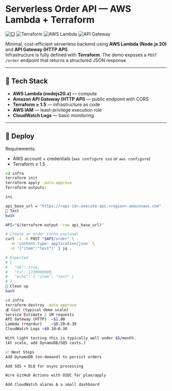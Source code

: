 # Serverless Order API — AWS Lambda + Terraform

[![CI](https://github.com/ZhannaKutuzova/serverless-order-api/actions/workflows/ci.yml/badge.svg)](https://github.com/ZhannaKutuzova/serverless-order-api/actions)
![Terraform](https://img.shields.io/badge/Terraform-validated-7B42BC?logo=terraform)
![AWS Lambda](https://img.shields.io/badge/AWS%20Lambda-nodejs20.x-orange?logo=awslambda)
![API Gateway](https://img.shields.io/badge/API%20Gateway-HTTP%20API-blue?logo=amazonapigateway)

Minimal, cost-efficient serverless backend using **AWS Lambda (Node.js 20)** and **API Gateway (HTTP API)**.  
Infrastructure is fully defined with **Terraform**. The demo exposes a `POST /order` endpoint that returns a structured JSON response.

---

## 🧩 Tech Stack
- **AWS Lambda (nodejs20.x)** — compute
- **Amazon API Gateway (HTTP API)** — public endpoint with CORS
- **Terraform ≥ 1.5** — infrastructure as code
- **AWS IAM** — least-privilege execution role
- **CloudWatch Logs** — basic monitoring

---

## 🚀 Deploy

Requirements:
- AWS account + credentials (`aws configure sso` or `aws configure`)
- Terraform ≥ 1.5

```bash
cd infra
terraform init
terraform apply -auto-approve
Terraform outputs:

ini

api_base_url = "https://<api-id>.execute-api.<region>.amazonaws.com"
🧪 Test
bash

API="$(terraform output -raw api_base_url)"

# Create an order (echo payload)
curl -s -X POST "$API/order" \
  -H 'content-type: application/json' \
  -d '{"item":"test"}' | jq .

# Expected
# {
#   "ok": true,
#   "ts": 1730000000,
#   "echo": { "item": "test" }
# }
🧹 Clean up
bash

cd infra
terraform destroy -auto-approve
💰 Cost (typical demo scale)
Service	Estimate / 1M requests
API Gateway (HTTP)	~$1.00
Lambda (req+dur)	~$0.20–0.30
CloudWatch Logs	~$0.10–0.30

With light testing this is typically well under $5/month.
(At scale, add DynamoDB/SQS costs.)

📈 Next Steps
Add DynamoDB (on-demand) to persist orders

Add SQS + DLQ for async processing

Wire GitHub Actions with OIDC for plan/apply

Add CloudWatch alarms & a small dashboard
